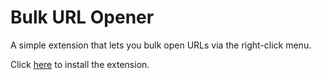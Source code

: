 # Bulk URL Opener

A simple extension that lets you bulk open URLs via the right-click menu.

Click [here](https://addons.mozilla.org/firefox/downloads/file/4381401/86564917dc1741158575-1.0.xpi) to install the extension.
